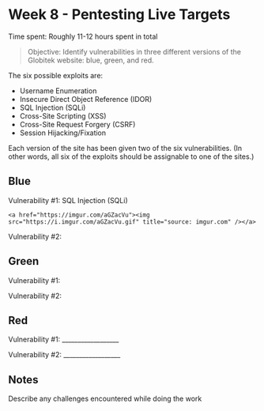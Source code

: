 # Week 8 - Pentesting Live Targets

Time spent: Roughly 11-12 hours spent in total

> Objective: Identify vulnerabilities in three different versions of the Globitek website: blue, green, and red.

The six possible exploits are:
* Username Enumeration
* Insecure Direct Object Reference (IDOR)
* SQL Injection (SQLi)
* Cross-Site Scripting (XSS)
* Cross-Site Request Forgery (CSRF)
* Session Hijacking/Fixation

Each version of the site has been given two of the six vulnerabilities. (In other words, all six of the exploits should be assignable to one of the sites.)

## Blue

Vulnerability #1: SQL Injection (SQLi)

    <a href="https://imgur.com/aGZacVu"><img src="https://i.imgur.com/aGZacVu.gif" title="source: imgur.com" /></a>


Vulnerability #2: 


## Green

Vulnerability #1: 

Vulnerability #2: 


## Red

Vulnerability #1: __________________

Vulnerability #2: __________________


## Notes

Describe any challenges encountered while doing the work
